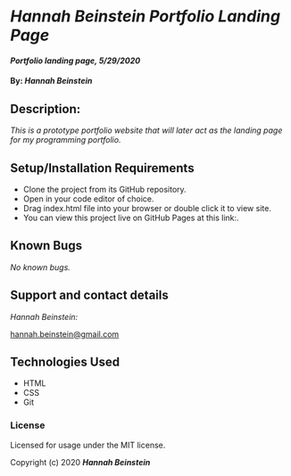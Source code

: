 # _Hannah Beinstein Portfolio Landing Page_

#### _Portfolio landing page, 5/29/2020_

#### By: _**Hannah Beinstein**_

## Description:

_This is a prototype portfolio website that will later act as the landing page for my programming portfolio._

## Setup/Installation Requirements

* Clone the project from its GitHub repository.
* Open in your code editor of choice.
* Drag index.html file into your browser or double click it to view site.
* You can view this project live on GitHub Pages at this link:.


## Known Bugs

_No known bugs._

## Support and contact details

_Hannah Beinstein:_ 

hannah.beinstein@gmail.com

## Technologies Used

* HTML
* CSS
* Git

### License

Licensed for usage under the MIT license.

Copyright (c) 2020 **_Hannah Beinstein_**